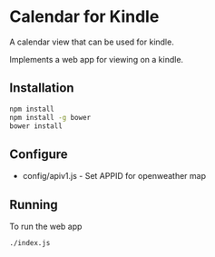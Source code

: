 Calendar for Kindle
=======

A calendar view that can be used for kindle.

Implements a web app for viewing on a kindle.

## Installation

```bash
npm install
npm install -g bower
bower install
```

## Configure

* config/apiv1.js - Set APPID for openweather map

## Running

To run the web app

```bash
./index.js
```
